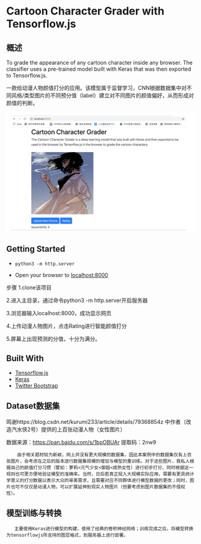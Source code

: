 # Cartoon Character Grader with Tensorflow.js

## 概述

To grade the appearance of any cartoon character inside any browser. The classifier uses a pre-trained model built with Keras that was then exported to Tensorflow.js.

一款给动漫人物颜值打分的应用。该模型属于监督学习，CNN根据数据集中对不同风格/类型图片的不同预分值（label）建立对不同图片的颜值偏好，从而形成对颜值的判断。

![demo.png](./img/demo.png)

## Getting Started

- `python3 -m http.server`

- Open your browser to [localhost:8000](http://localhost:8000/)

步骤
1.clone该项目

2.进入主目录，通过命令python3 -m http.server开启服务器

3.浏览器输入localhost:8000，成功显示网页

4.上传动漫人物图片，点击Rating进行智能颜值打分

5.屏幕上出现预测的分值，十分为满分。

## Built With

* [Tensorflow.js](https://www.tensorflow.org/js)
* [Keras](https://www.tensorflow.org/guide/keras)
* [Twitter Bootstrap](http://getbootstrap.com/)

## Dataset数据集

鸣谢https://blog.csdn.net/kurumi233/article/details/79368854z 中作者（改造汽水侠2号）提供的上百张动漫人物（女性图片）

数据来源：https://pan.baidu.com/s/1bpOBUAr 提取码：2nw9

        由于相关题材较为新颖，网上并没有更大规模的数据集，因此本案例中的数据集仅有上百张图片，会考虑在之后的版本进行数据集规模的增加与模型的重训练。对于这些图片，我私人根据自己的颜值打分习惯（譬如：萝莉<元气少女<御姐<成熟女性）进行初步打分，同时根据这一规则也可更方便地验证模型的准确率。当然，日后若真正投入大规模实际应用，需要有更具统计学意义的打分数据以表示大众的审美需求，且需要对应不同群体进行模型数据的更改；同时，图片也可不仅仅是动漫人物，可以扩展延伸到现实人物图片（但要考虑到图片数据集的不侵权性）。

## 模型训练与转换

       主要使用Keras进行模型的构建，使用了经典的卷积神经网络；训练完成之后，将模型转换为tensorflowjs所支持的图层格式，到服务器上进行部署。














